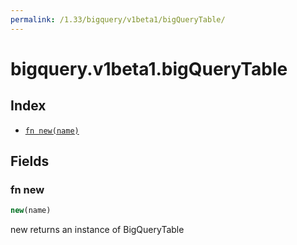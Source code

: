 ```yaml
---
permalink: /1.33/bigquery/v1beta1/bigQueryTable/
---
```


# bigquery.v1beta1.bigQueryTable



## Index

* [`fn new(name)`](#fn-new)

## Fields

### fn new

```ts
new(name)
```

new returns an instance of BigQueryTable